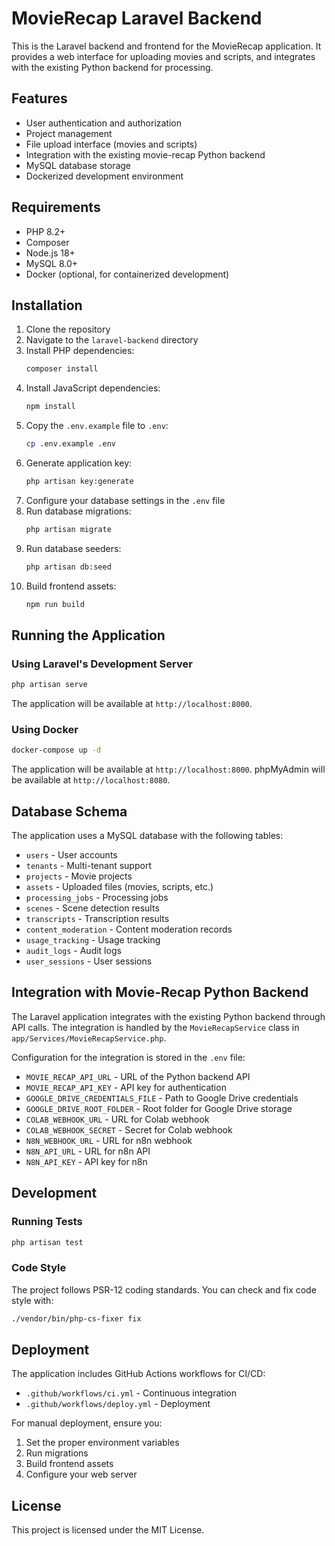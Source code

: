 # MovieRecap Laravel Backend

This is the Laravel backend and frontend for the MovieRecap application. It provides a web interface for uploading movies and scripts, and integrates with the existing Python backend for processing.

## Features

- User authentication and authorization
- Project management
- File upload interface (movies and scripts)
- Integration with the existing movie-recap Python backend
- MySQL database storage
- Dockerized development environment

## Requirements

- PHP 8.2+
- Composer
- Node.js 18+
- MySQL 8.0+
- Docker (optional, for containerized development)

## Installation

1. Clone the repository
2. Navigate to the `laravel-backend` directory
3. Install PHP dependencies:
   ```bash
   composer install
   ```
4. Install JavaScript dependencies:
   ```bash
   npm install
   ```
5. Copy the `.env.example` file to `.env`:
   ```bash
   cp .env.example .env
   ```
6. Generate application key:
   ```bash
   php artisan key:generate
   ```
7. Configure your database settings in the `.env` file
8. Run database migrations:
   ```bash
   php artisan migrate
   ```
9. Run database seeders:
   ```bash
   php artisan db:seed
   ```
10. Build frontend assets:
    ```bash
    npm run build
    ```

## Running the Application

### Using Laravel's Development Server

```bash
php artisan serve
```

The application will be available at `http://localhost:8000`.

### Using Docker

```bash
docker-compose up -d
```

The application will be available at `http://localhost:8000`.
phpMyAdmin will be available at `http://localhost:8080`.

## Database Schema

The application uses a MySQL database with the following tables:

- `users` - User accounts
- `tenants` - Multi-tenant support
- `projects` - Movie projects
- `assets` - Uploaded files (movies, scripts, etc.)
- `processing_jobs` - Processing jobs
- `scenes` - Scene detection results
- `transcripts` - Transcription results
- `content_moderation` - Content moderation records
- `usage_tracking` - Usage tracking
- `audit_logs` - Audit logs
- `user_sessions` - User sessions

## Integration with Movie-Recap Python Backend

The Laravel application integrates with the existing Python backend through API calls. The integration is handled by the `MovieRecapService` class in `app/Services/MovieRecapService.php`.

Configuration for the integration is stored in the `.env` file:

- `MOVIE_RECAP_API_URL` - URL of the Python backend API
- `MOVIE_RECAP_API_KEY` - API key for authentication
- `GOOGLE_DRIVE_CREDENTIALS_FILE` - Path to Google Drive credentials
- `GOOGLE_DRIVE_ROOT_FOLDER` - Root folder for Google Drive storage
- `COLAB_WEBHOOK_URL` - URL for Colab webhook
- `COLAB_WEBHOOK_SECRET` - Secret for Colab webhook
- `N8N_WEBHOOK_URL` - URL for n8n webhook
- `N8N_API_URL` - URL for n8n API
- `N8N_API_KEY` - API key for n8n

## Development

### Running Tests

```bash
php artisan test
```

### Code Style

The project follows PSR-12 coding standards. You can check and fix code style with:

```bash
./vendor/bin/php-cs-fixer fix
```

## Deployment

The application includes GitHub Actions workflows for CI/CD:

- `.github/workflows/ci.yml` - Continuous integration
- `.github/workflows/deploy.yml` - Deployment

For manual deployment, ensure you:

1. Set the proper environment variables
2. Run migrations
3. Build frontend assets
4. Configure your web server

## License

This project is licensed under the MIT License.